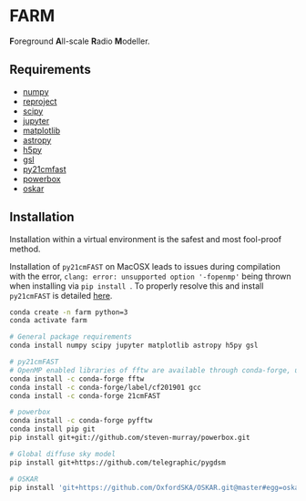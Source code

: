 # FARM
**F**oreground **A**ll-scale **R**adio **M**odeller.
## Requirements
- [numpy]()
- [reproject]()
- [scipy]()
- [jupyter]()
- [matplotlib]()
- [astropy]()
- [h5py]()
- [gsl]()
- [py21cmfast]()
- [powerbox]()
- [oskar](https://ska-telescope.gitlab.io/sim/oskar/python/quickstart.html)

## Installation

Installation within a virtual environment is the safest and most fool-proof method.

Installation of `py21cmFAST` on MacOSX leads to issues during compilation with the error, `clang: error: unsupported option '-fopenmp'` being thrown when installing via `pip install `. To properly resolve this and install `py21cmFAST` is detailed [here](https://github.com/21cmfast/21cmFAST/issues/84).

```bash
conda create -n farm python=3
conda activate farm

# General package requirements
conda install numpy scipy jupyter matplotlib astropy h5py gsl

# py21cmFAST
# OpenMP enabled libraries of fftw are available through conda-forge, using "conda install fftw" does not include openmp threads
conda install -c conda-forge fftw
conda install -c conda-forge/label/cf201901 gcc
conda install -c conda-forge 21cmFAST

# powerbox
conda install -c conda-forge pyfftw
conda install pip git
pip install git+git://github.com/steven-murray/powerbox.git

# Global diffuse sky model
pip install git+https://github.com/telegraphic/pygdsm

# OSKAR
pip install 'git+https://github.com/OxfordSKA/OSKAR.git@master#egg=oskarpy&subdirectory=python'
```

